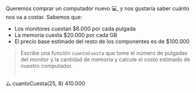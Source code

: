 Queremos comprar un computador nuevo :computer:, y nos gustaría saber cuánto nos va a costar. Sabemos que:

* Los monitores cuestan $6.000 por cada pulgada
* La memoria cuesta $20.000 por cada GB
* El precio base estimado del resto de los componentes es de $100.000

> Escribe una función `cuantoCuesta` que tome el número de pulgadas del monitor y la cantidad de memoria y calcule el costo estimado de nuestro computador.
> 
> ```javascript
ム cuantoCuesta(25, 8)
410.000
```